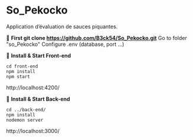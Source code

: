 # So_Pekocko
Application d’évaluation de sauces piquantes.

🚀 **First git clone https://github.com/B3ck54/So_Pekocko.git**
Go to folder "so_Pekocko"
Configure .env (database, port ...)

 🚀 **Install & Start Front-end**

	cd front-end
	npm install
	npm start

 http://localhost:4200/
 
 🚀 **Install & Start Back-end**

	cd ../back-end/
	npm install
	nodemon server

http://localhost:3000/
